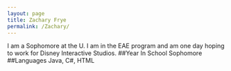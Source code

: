 ```yaml
---
layout: page
title: Zachary Frye
permalink: /Zachary/
---
```

I am a Sophomore at the U. I am in the EAE program and am one day hoping to work for Disney Interactive Studios.
##Year In School
Sophomore
##Languages
Java, C#, HTML
